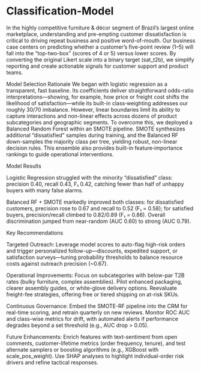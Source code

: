 # Classification-Model

In the highly competitive furniture & décor segment of Brazil’s largest online marketplace, understanding and pre-empting customer dissatisfaction is critical to driving repeat business and positive word-of-mouth. Our business case centers on predicting whether a customer’s five-point review (1–5) will fall into the “top-two-box” (scores of 4 or 5) versus lower scores. By converting the original Likert scale into a binary target (sat_t2b), we simplify reporting and create actionable signals for customer support and product teams.

Model Selection Rationale
We began with logistic regression as a transparent, fast baseline. Its coefficients deliver straightforward odds-ratio interpretations—showing, for example, how price or freight cost shifts the likelihood of satisfaction—while its built-in class‐weighting addresses our roughly 30/70 imbalance. However, linear boundaries limit its ability to capture interactions and non-linear effects across dozens of product subcategories and geographic segments.
To overcome this, we deployed a Balanced Random Forest within an SMOTE pipeline. SMOTE synthesizes additional “dissatisfied” samples during training, and the Balanced RF down-samples the majority class per tree, yielding robust, non-linear decision rules. This ensemble also provides built-in feature‐importance rankings to guide operational interventions.

Model Results

Logistic Regression struggled with the minority “dissatisfied” class: precision 0.40, recall 0.43, F₁ 0.42, catching fewer than half of unhappy buyers with many false alarms.

Balanced RF + SMOTE markedly improved both classes: for dissatisfied customers, precision rose to 0.67 and recall to 0.52 (F₁ = 0.58); for satisfied buyers, precision/recall climbed to 0.82/0.89 (F₁ = 0.86). Overall discrimination jumped from near-random (AUC 0.60) to strong (AUC 0.79).

Key Recommendations

Targeted Outreach: Leverage model scores to auto-flag high-risk orders and trigger personalized follow-up—discounts, expedited support, or satisfaction surveys—tuning probability thresholds to balance resource costs against outreach precision (~0.67).

Operational Improvements: Focus on subcategories with below-par T2B rates (bulky furniture, complex assemblies). Pilot enhanced packaging, clearer assembly guides, or white-glove delivery options. Reevaluate freight-fee strategies, offering free or tiered shipping on at-risk SKUs.

Continuous Governance: Embed the SMOTE-RF pipeline into the CRM for real-time scoring, and retrain quarterly on new reviews. Monitor ROC AUC and class-wise metrics for drift, with automated alerts if performance degrades beyond a set threshold (e.g., AUC drop > 0.05).

Future Enhancements: Enrich features with text-sentiment from open comments, customer-lifetime metrics (order frequency, tenure), and test alternate samplers or boosting algorithms (e.g., XGBoost with scale_pos_weight). Use SHAP analyses to highlight individual-order risk drivers and refine tactical responses.
